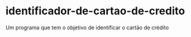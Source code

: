 # identificador-de-cartao-de-credito
Um programa que tem o objetivo de identificar o cartão de crédito
